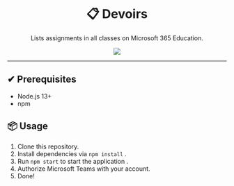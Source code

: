 <div align="center">
  <h1>📋 Devoirs</h1>
  <p>Lists assignments in all classes on Microsoft 365 Education.</p>
  <img src="https://pbs.twimg.com/media/EYbd0LMVAAA4hoa?format=png&name=small">
</div>

---

## ✔ Prerequisites
- Node.js 13+
- npm

## 📦 Usage
1. Clone this repository.
1. Install dependencies via `npm install` .
1. Run `npm start` to start the application .
1. Authorize Microsoft Teams with your account.
1. Done!
